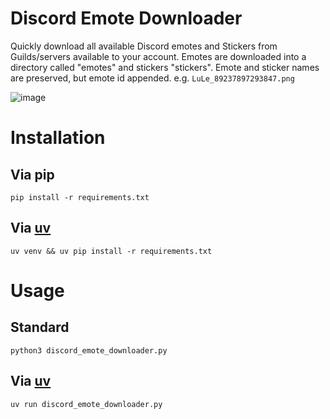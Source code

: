 # Discord Emote Downloader

Quickly download all available Discord emotes and Stickers from Guilds/servers available to your account. Emotes are downloaded into a directory called "emotes" and stickers "stickers". Emote and sticker names are preserved, but emote id appended. e.g. `LuLe_89237897293847.png`

![image](https://github.com/user-attachments/assets/7dc6cb25-45de-4f53-a804-19bd20203280)


# Installation

## Via pip
```
pip install -r requirements.txt
```

## Via [uv](https://github.com/astral-sh/uv)
```
uv venv && uv pip install -r requirements.txt
```

# Usage

## Standard
```
python3 discord_emote_downloader.py
```

## Via [uv](https://github.com/astral-sh/uv)

```
uv run discord_emote_downloader.py
```
